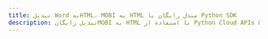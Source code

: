 ---title: تبدیل Word بهHTML، MOBI به HTML مبدل رایگان یا Python SDKdescription: تبدیل رایگانMOBI به HTML با استفاده از Python Cloud APIs & SDK. همچنین اسناد Microsoft Word و OpenOffice را در Cloud ایجاد، ویرایش و رندر کنید.---